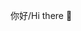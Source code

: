 你好/Hi there 👋

<!---
0clock/0clock is a ✨ special ✨ repository because its `README.md` (this file) appears on your GitHub profile.
You can click the Preview link to take a look at your changes.
--->
